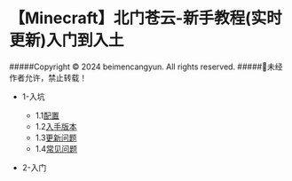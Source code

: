 # 【Minecraft】北门苍云-新手教程(实时更新)入门到入土
#####Copyright © 2024 beimencangyun. All rights reserved.
#####🚫未经作者允许，禁止转载！
- 1-入坑
  - 1.1[配置](https://github.com/beimencangyun/beimencangyun-minecraft-tutorials/tree/main/a001/b001)
  - 1.2[入手版本](https://github.com/beimencangyun/beimencangyun-minecraft-tutorials/tree/main/a001/b002)
  - 1.3[更新问题](https://github.com/beimencangyun/beimencangyun-minecraft-tutorials/tree/main/a001/b003)
  - 1.4[常见问题](https://github.com/beimencangyun/beimencangyun-minecraft-tutorials/tree/main/a001/b004)


- 2-入门
